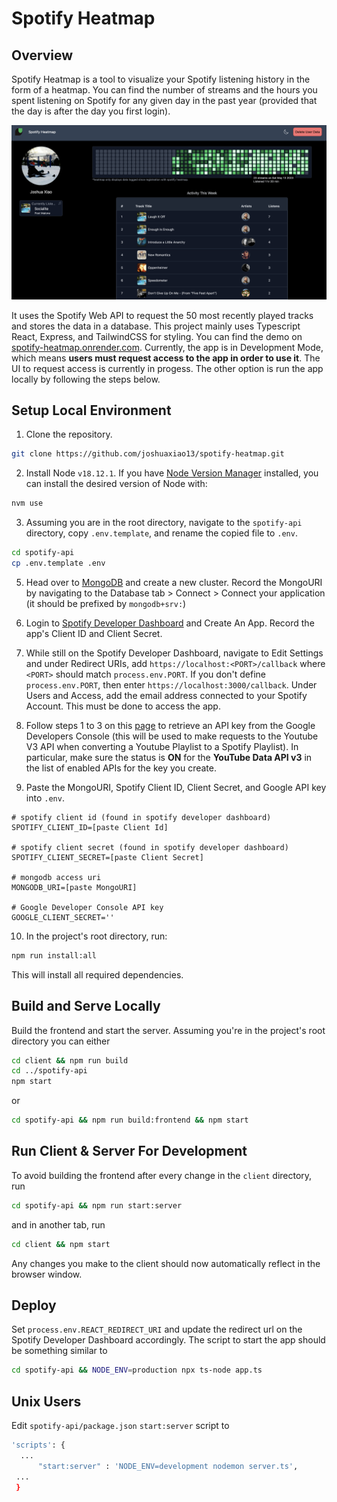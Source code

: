 # Spotify Heatmap

## Overview

Spotify Heatmap is a tool to visualize your Spotify listening history in the form of a heatmap. You can find the number of streams and the hours you spent listening on Spotify for any given day in the past year (provided that the day is after the day you first login).

<img alt='demo-screenshot' src='/assets/heatmap_screenshot.jpg'></img>

It uses the Spotify Web API to request the 50 most recently played tracks and stores the data in a database. This project mainly uses Typescript React, Express, and TailwindCSS for styling. You can find the demo on [spotify-heatmap.onrender.com](https://spotify-heatmap.onrender.com). Currently, the app is in Development Mode, which means **users must request access to the app in order to use it**. The UI to request access is currently in progess. The other option is run the app locally by following the steps below.

## Setup Local Environment

1. Clone the repository.

```sh
git clone https://github.com/joshuaxiao13/spotify-heatmap.git
```

2. Install Node `v18.12.1`. If you have [Node Version Manager](https://github.com/nvm-sh/nvm) installed, you can install the desired version of Node with:

```sh
nvm use
```

3. Assuming you are in the root directory, navigate to the `spotify-api` directory, copy `.env.template`, and rename the copied file to `.env`.

```sh
cd spotify-api
cp .env.template .env
```

5. Head over to [MongoDB](`https://www.mongodb.com/`) and create a new cluster. Record the MongoURI by navigating to the Database tab > Connect > Connect your application (it should be prefixed by `mongodb+srv:`)

6. Login to [Spotify Developer Dashboard](https://developer.spotify.com/dashboard/) and Create An App. Record the app's Client ID and Client Secret.

7. While still on the Spotify Developer Dashboard, navigate to Edit Settings and under Redirect URIs, add `https://localhost:<PORT>/callback` where `<PORT>` should match `process.env.PORT`. If you don't define `process.env.PORT`, then enter `https://localhost:3000/callback`. Under Users and Access, add the email address connected to your Spotify Account. This must be done to access the app.

8. Follow steps 1 to 3 on this [page](https://developers.google.com/youtube/v3/getting-started#:~:text=You%20need%20a,API%20v3.) to retrieve an API key from the Google Developers Console (this will be used to make requests to the Youtube V3 API when converting a Youtube Playlist to a Spotify Playlist). In particular, make sure the status is **ON** for the **YouTube Data API v3** in the list of enabled APIs for the key you create.

9. Paste the MongoURI, Spotify Client ID, Client Secret, and Google API key into `.env`.

```env
# spotify client id (found in spotify developer dashboard)
SPOTIFY_CLIENT_ID=[paste Client Id]

# spotify client secret (found in spotify developer dashboard)
SPOTIFY_CLIENT_SECRET=[paste Client Secret]

# mongodb access uri
MONGODB_URI=[paste MongoURI]

# Google Developer Console API key
GOOGLE_CLIENT_SECRET=''
```

10. In the project's root directory, run:

```sh
npm run install:all
```

This will install all required dependencies.

## Build and Serve Locally

Build the frontend and start the server. Assuming you're in the project's root directory you can either

```sh
cd client && npm run build
cd ../spotify-api
npm start
```

or

```sh
cd spotify-api && npm run build:frontend && npm start
```

## Run Client & Server For Development

To avoid building the frontend after every change in the `client` directory, run

```sh
cd spotify-api && npm run start:server
```

and in another tab, run

```sh
cd client && npm start
```

Any changes you make to the client should now automatically reflect in the browser window.

## Deploy

Set `process.env.REACT_REDIRECT_URI` and update the redirect url on the Spotify Developer Dashboard accordingly.
The script to start the app should be something similar to

```sh
cd spotify-api && NODE_ENV=production npx ts-node app.ts
```

## Unix Users

Edit `spotify-api/package.json` `start:server` script to

```sh
'scripts': {
  ...
      "start:server" : 'NODE_ENV=development nodemon server.ts',
 ...
 }
```
